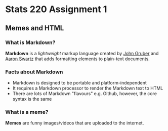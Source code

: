 # Stats 220 Assignment 1
## Memes and HTML
### What is Markdown?
**Markdown** is a *lightweight* markup language created by [John Gruber](https://en.wikipedia.org/wiki/John_Gruber) and [Aaron Swartz](https://en.wikipedia.org/wiki/Aaron_Swartz) that adds formatting elements to plain-text documents.
### Facts about Markdown
* Markdown is designed to be portable and platform-independent
* It requires a Markdown processor to render the Markdown text to HTML
* There are lots of Markdown "flavours" e.g. Github, however, the core syntax is the same
### What is a meme?
**Memes** are funny images/videos that are uploaded to the internet. 
